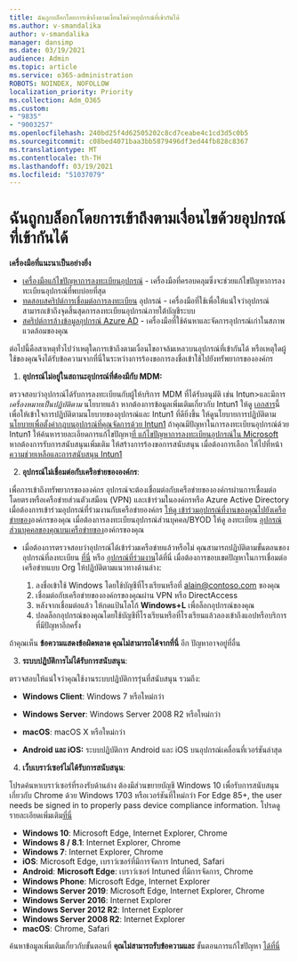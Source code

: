 ```yaml
---
title: ฉันถูกบล็อกโดยการเข้าถึงตามเงื่อนไขด้วยอุปกรณ์ที่เข้ากันได้
ms.author: v-smandalika
author: v-smandalika
manager: dansimp
ms.date: 03/19/2021
audience: Admin
ms.topic: article
ms.service: o365-administration
ROBOTS: NOINDEX, NOFOLLOW
localization_priority: Priority
ms.collection: Adm_O365
ms.custom:
- "9835"
- "9003257"
ms.openlocfilehash: 240bd25f4d62505202c8cd7ceabe4c1cd3d5c0b5
ms.sourcegitcommit: c08bed4071baa3bb5879496df3ed44fb828c8367
ms.translationtype: MT
ms.contentlocale: th-TH
ms.lasthandoff: 03/19/2021
ms.locfileid: "51037079"
---
```

# <a name="im-getting-blocked-by-conditional-access-with-compliant-device"></a>ฉันถูกบล็อกโดยการเข้าถึงตามเงื่อนไขด้วยอุปกรณ์ที่เข้ากันได้

**เครื่องมือที่แนะนาเป็นอย่างยิ่ง**

- [เครื่องมือแก้ไขปัญหาการลงทะเบียนอุปกรณ์](https://docs.microsoft.com/samples/azure-samples/dsregtool/dsregtool/) - เครื่องมือที่ครอบคลุมซึ่งจะช่วยแก้ไขปัญหาการลงทะเบียนอุปกรณ์ที่พบบ่อยที่สุด
- [ทดสอบสคริปต์การเชื่อมต่อการลงทะเบียน](https://docs.microsoft.com/samples/azure-samples/testdeviceregconnectivity/testdeviceregconnectivity/) อุปกรณ์ - เครื่องมือที่ใช้เพื่อให้แน่ใจว่าอุปกรณ์สามารถเข้าถึงจุดสิ้นสุดการลงทะเบียนอุปกรณ์ภายใต้บัญชีระบบ
- [สคริปต์การล้างข้อมูลอุปกรณ์ Azure AD](https://github.com/mzmaili/AzureADDeviceCleanup) - เครื่องมือที่ใช้ค้นหาและจัดการอุปกรณ์เก่าในสภาพแวดล้อมของคุณ

ต่อไปนี้คือสาเหตุทั่วไปว่าเหตุใดการเข้าถึงตามเงื่อนไขอาจล้มเหลวบนอุปกรณ์ที่เข้ากันได้ หรือเหตุใดผู้ใช้ของคุณจึงได้รับข้อความจากที่นี่ในระหว่างการร้องขอการลงชื่อเข้าใช้ไปยังทรัพยากรขององค์กร

1. **อุปกรณ์ไม่อยู่ในสถานะอุปกรณ์ที่ต้องมีกับ MDM:**

ตรวจสอบว่าอุปกรณ์ได้รับการลงทะเบียนกับผู้ให้บริการ MDM ที่ได้รับอนุมัติ เช่น Intun>และมีการ *เครื่องหมายเป็นปฏิบัติตาม* นโยบายแล้ว หากต้องการข้อมูลเพิ่มเติมเกี่ยวกับ Intun1 ให้ดู [เอกสาร](https://docs.microsoft.com/mem/intune/enrollment/device-enrollment)นี้ เพื่อให้เข้าใจการปฏิบัติตามนโยบายของอุปกรณ์และ Intun1 ที่ดียิ่งขึ้น ให้ดูนโยบายการปฏิบัติตาม[นโยบายเพื่อตั้งค่ากฎบนอุปกรณ์ที่คุณจัดการด้วย Intun1](https://docs.microsoft.com/mem/intune/protect/device-compliance-get-started) ถ้าคุณมีปัญหาในการลงทะเบียนอุปกรณ์ด้วย Intun1 ให้ค้นหารายละเอียดการแก้ไขปัญหา[ที่ แก้ไขปัญหาการลงทะเบียนอุปกรณ์ใน Microsoft](https://docs.microsoft.com/troubleshoot/mem/intune/troubleshoot-device-enrollment-in-intune) หากต้องการรับการสนับสนุนเพิ่มเติม ให้สร้างการร้องขอการสนับสนุน เมื่อต้องการเลือก ให้ไปที่หน้า[ความช่วยเหลือและการสนับสนุน Intun1](https://endpoint.microsoft.com/#blade/Microsoft_Intune_DeviceSettings/SupportMenu/helpSupport)

2. **อุปกรณ์ไม่เชื่อมต่อกับเครือข่ายขององค์กร**:

เพื่อการเข้าถึงทรัพยากรขององค์กร อุปกรณ์จะต้องเชื่อมต่อกับเครือข่ายขององค์กรผ่านการเชื่อมต่อโดยตรงหรือเครือข่ายส่วนตัวเสมือน (VPN) และเข้าร่วมในองค์กรหรือ Azure Active Directory เมื่อต้องการเข้าร่วมอุปกรณ์ที่ร่วมงานกับเครือข่ายองค์กร [ให้ดู เข้าร่วมอุปกรณ์ที่งานของคุณไปยังเครือข่ายของ](https://docs.microsoft.com/azure/active-directory/user-help/user-help-join-device-on-network)องค์กรของคุณ เมื่อต้องการลงทะเบียนอุปกรณ์ส่วนบุคคล/BYOD ให้ดู ลงทะเบียน [อุปกรณ์ส่วนบุคคลของคุณบนเครือข่ายของ](https://docs.microsoft.com/azure/active-directory/user-help/user-help-register-device-on-network)องค์กรของคุณ

- เมื่อต้องการตรวจสอบว่าอุปกรณ์ได้เข้าร่วมเครือข่ายแล้วหรือไม่ คุณสามารถปฏิบัติตามขั้นตอนของอุปกรณ์ที่ลงทะเบียน [ที่นี่](https://docs.microsoft.com/azure/active-directory/user-help/user-help-register-device-on-network#to-verify-that-youre-registered) หรือ [อุปกรณ์ที่ร่วมงาน](https://docs.microsoft.com/azure/active-directory/user-help/user-help-join-device-on-network#to-make-sure-youre-joined)ได้ที่นี่ เมื่อต้องการขอบเขตปัญหาในการเชื่อมต่อเครือข่ายแบบ Org ให้ปฏิบัติตามแนวทางด้านล่าง:

    1. ลงชื่อเข้าใช้ Windows โดยใช้บัญชีที่โรงเรียนหรือที่ alain@contoso.com ของคุณ
    2. เชื่อมต่อกับเครือข่ายขององค์กรของคุณผ่าน VPN หรือ DirectAccess
    3. หลังจากเชื่อมต่อแล้ว ให้กดแป้นโลโก้ **Windows+L** เพื่อล็อกอุปกรณ์ของคุณ
    4. ปลดล็อกอุปกรณ์ของคุณโดยใช้บัญชีที่โรงเรียนหรือที่โรงเรียนแล้วลองเข้าถึงแอปหรือบริการที่มีปัญหาอีกครั้ง

ถ้าคุณเห็น **ข้อความแสดงข้อผิดพลาด คุณไม่สามารถได้จากที่นี่** อีก ปัญหาอาจอยู่ที่อื่น

3. **ระบบปฏิบัติการไม่ได้รับการสนับสนุน**:

ตรวจสอบให้แน่ใจว่าคุณใช้งานระบบปฏิบัติการรุ่นที่สนับสนุน รวมถึง:

- **Windows Client**: Windows 7 หรือใหม่กว่า

- **Windows Server**: Windows Server 2008 R2 หรือใหม่กว่า

- **macOS**: macOS X หรือใหม่กว่า

- **Android และ iOS:** ระบบปฏิบัติการ Android และ iOS บนอุปกรณ์เคลื่อนที่เวอร์ชันล่าสุด

4. **เว็บเบราว์เซอร์ไม่ได้รับการสนับสนุน**:

โปรดค้นหาเบราว์เซอร์ที่รองรับด้านล่าง ต้องมีส่วนขยายบัญชี Windows 10 เพื่อรับการสนับสนุนเกี่ยวกับ Chrome ด้วย Windows 1703 หรือเวอร์ชันที่ใหม่กว่า For Edge 85+, the user needs be signed in to properly pass device compliance information. โปรดดูรายละเอียดเพิ่มเติม[ที่นี่](https://docs.microsoft.com/azure/active-directory/conditional-access/concept-conditional-access-conditions#chrome-support)

- **Windows 10**: Microsoft Edge, Internet Explorer, Chrome
- **Windows 8 / 8.1**: Internet Explorer, Chrome
- **Windows 7**: Internet Explorer, Chrome
- **iOS**: Microsoft Edge, เบราว์เซอร์ที่มีการจัดการ Intuned, Safari
- **Android**: **Microsoft Edge**: เบราว์เซอร์ Intuned ที่มีการจัดการ, Chrome
- **Windows Phone**: Microsoft Edge, Internet Explorer
- **Windows Server 2019**: Microsoft Edge, Internet Explorer, Chrome
- **Windows Server 2016**: Internet Explorer
- **Windows Server 2012 R2**: Internet Explorer
- **Windows Server 2008 R2**: Internet Explorer
- **macOS**: Chrome, Safari

ค้นหาข้อมูลเพิ่มเติมเกี่ยวกับขั้นตอนที่ **คุณไม่สามารถรับข้อความและ** ขั้นตอนการแก้ไขปัญหา [ได้ที่นี่](https://docs.microsoft.com/azure/active-directory/user-help/user-help-device-remediation)
